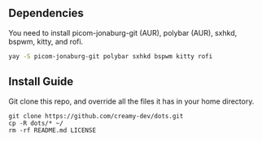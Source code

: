 ## Dependencies
You need to install picom-jonaburg-git (AUR), polybar (AUR), sxhkd, bspwm, kitty, and rofi.
```bash
yay -S picom-jonaburg-git polybar sxhkd bspwm kitty rofi
```
## Install Guide
Git clone this repo, and override all the files it has in your home directory.
```
git clone https://github.com/creamy-dev/dots.git
cp -R dots/* ~/
rm -rf README.md LICENSE
```
